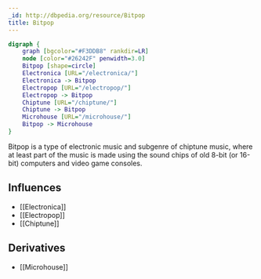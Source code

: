 ```yaml
---
_id: http://dbpedia.org/resource/Bitpop
title: Bitpop
---
```


```dot
digraph {
	graph [bgcolor="#F3DDB8" rankdir=LR]
	node [color="#26242F" penwidth=3.0]
	Bitpop [shape=circle]
	Electronica [URL="/electronica/"]
	Electronica -> Bitpop
	Electropop [URL="/electropop/"]
	Electropop -> Bitpop
	Chiptune [URL="/chiptune/"]
	Chiptune -> Bitpop
	Microhouse [URL="/microhouse/"]
	Bitpop -> Microhouse
}
```

Bitpop is a type of electronic music and subgenre of chiptune music, where at least part of the music is made using the sound chips of old 8-bit (or 16-bit) computers and video game consoles.

## Influences
- [[Electronica]]
- [[Electropop]]
- [[Chiptune]]

## Derivatives
- [[Microhouse]]
